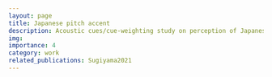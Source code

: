 ```yaml
---
layout: page
title: Japanese pitch accent
description: Acoustic cues/cue-weighting study on perception of Japanese lexical accent
img:
importance: 4
category: work
related_publications: Sugiyama2021
---
```


